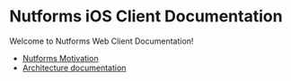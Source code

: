 # Nutforms iOS Client Documentation

Welcome to Nutforms Web Client Documentation!

- [Nutforms Motivation](https://github.com/jSquirrel/nutforms-ios-client/tree/master/docs/en/motivation.md)
- [Architecture documentation](https://github.com/jSquirrel/nutforms-ios-client/tree/master/docs/en/architecture.md)
